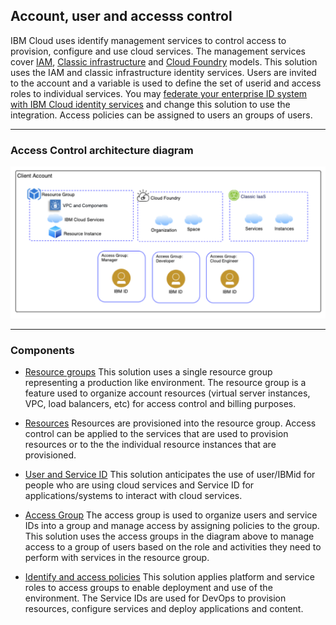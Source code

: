 ## Account, user and accesss control

IBM Cloud uses identify management services to control access to provision, configure and use cloud services. The management services cover [IAM](https://cloud.ibm.com/docs/iam?topic=iam-iamoverview), [Classic infrastructure](https://cloud.ibm.com/classic) and [Cloud Foundry](https://cloud.ibm.com/docs/cloud-foundry?topic=cloud-foundry-about) models. This solution uses the IAM and classic infrastructure identity services. Users are invited to the account and a variable is used to define the set of userid and access roles to individual services. You may [federate your enterprise ID system with IBM Cloud identity services](https://developer.ibm.com/dwblog/2018/identity-federation-ibm-cloud/) and change this solution to use the integration.  Access policies can be assigned to users an groups of users.

---

### Access Control architecture diagram

![architecture](../imgs/access.png)

---

### Components

- [Resource groups](https://cloud.ibm.com/docs/resources?topic=resources-rgs) This solution uses a single resource group representing a production like environment. The resource group is a feature used to organize account resources (virtual server instances, VPC, load balancers, etc) for access control and billing purposes.

- [Resources](https://cloud.ibm.com/docs/resources?topic=resources-resource) Resources are provisioned into the resource group. Access control can be applied to the services that are used to provision resources or to the the individual resource instances that are provisioned.

- [User and Service ID](https://cloud.ibm.com/docs/iam?topic=iam-iamconcepts) This solution anticipates the use of user/IBMid for people who are using cloud services and Service ID for applications/systems to interact with cloud services.

- [Access Group](https://cloud.ibm.com/docs/iam?topic=iam-groups) The access group is used to organize users and service IDs into a group and manage access by assigning policies to the group. This solution uses the access groups in the diagram above to manage access to a group of users based on the role and activities they need to perform with services in the resource group.

- [Identify and access policies](https://cloud.ibm.com/docs/iam?topic=iam-userroles) This solution applies platform and service roles to access groups to enable deployment and use of the environment. The Service IDs are used for DevOps to provision resources, configure services and deploy applications and content. 
